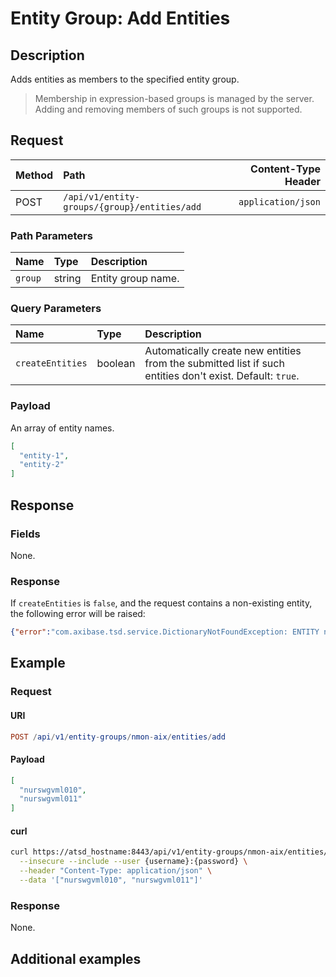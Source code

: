# Entity Group: Add Entities

## Description

Adds entities as members to the specified entity group.

> Membership in expression-based groups is managed by the server. Adding and removing members of such groups is not supported.

## Request

| **Method** | **Path** | **Content-Type Header**|
|:---|:---|---:|
| POST | `/api/v1/entity-groups/{group}/entities/add` | `application/json` |

### Path Parameters

|**Name**|**Type**|**Description**|
|:---|:---|:---|
| `group` |string|Entity group name.|

### Query Parameters

|**Name**|**Type**|**Description**|
|:---|:---|:---|
| `createEntities` | boolean | Automatically create new entities from the submitted list if such entities don't exist. Default: `true`. |

### Payload

An array of entity names.

```json
[
  "entity-1",
  "entity-2"
]
```

## Response

### Fields

None.

### Response

If `createEntities` is `false`, and the request contains a non-existing entity, the following error will be raised:

```json
{"error":"com.axibase.tsd.service.DictionaryNotFoundException: ENTITY not found for name: 'e-111'"}
```

## Example

### Request

#### URI

```elm
POST /api/v1/entity-groups/nmon-aix/entities/add
```

#### Payload

```json
[
  "nurswgvml010",
  "nurswgvml011"
]
```

#### curl

```bash
curl https://atsd_hostname:8443/api/v1/entity-groups/nmon-aix/entities/add \
  --insecure --include --user {username}:{password} \
  --header "Content-Type: application/json" \
  --data '["nurswgvml010", "nurswgvml011"]'
```

### Response

None.

## Additional examples
